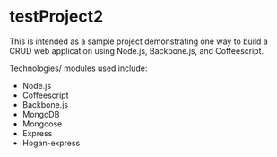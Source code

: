 testProject2
============

This is intended as a sample project demonstrating one way to build a CRUD web application using Node.js, Backbone.js, and Coffeescript.

Technologies/ modules used include:
 - Node.js
 - Coffeescript
 - Backbone.js
 - MongoDB
 - Mongoose
 - Express
 - Hogan-express
